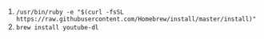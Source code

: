 1. `/usr/bin/ruby -e "$(curl -fsSL https://raw.githubusercontent.com/Homebrew/install/master/install)"`
2. `brew install youtube-dl`
